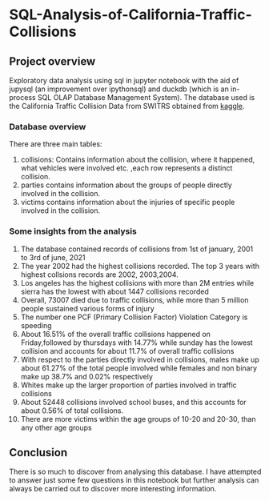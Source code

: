 # SQL-Analysis-of-California-Traffic-Collisions

## Project overview
Exploratory data analysis using sql in jupyter notebook with the aid of jupysql (an improvement over ipythonsql) and duckdb (which is an in-process SQL OLAP Database Management System). The database used is the California Traffic Collision Data from SWITRS obtained from [kaggle](https://www.kaggle.com/datasets/alexgude/california-traffic-collision-data-from-switrs?resource=download).

### Database overview
There are three main tables:
1. collisions: Contains information about the collision, where it happened, what vehicles were involved etc. ,each row represents a distinct collision.
2. parties contains information about the groups of people directly involved in the collision.
3. victims contains information about the injuries of specific people involved in the collision.

### Some insights from the analysis
1. The database contained records of collisions from 1st of january, 2001 to 3rd of june, 2021
2. The year 2002 had the highest collisions recorded. The top 3 years with highest collsions records are 2002, 2003,2004.
3.  Los angeles has the highest collisions with more than 2M entries while sierra has the lowest with about 1447 collisions recorded
4.  Overall, 73007 died due to traffic collisions, while more than 5 million people sustained various forms of injury
5.  The number one PCF (Primary Collision Factor) Violation Category is speeding
6.  About 16.51% of the overall traffic collisions happened on Friday,followed by thursdays with 14.77% while sunday has the lowest collision and accounts for about 11.7% of overall traffic collisions
7. With respect to the parties directly involved in collisions, males make up about 61.27% of the total people involved while females and non binary make up 38.7% and 0.02% respectively
8. Whites make up the larger proportion of parties involved in traffic collisions
9. About 52448 collisions involved school buses, and this accounts for about 0.56% of total collisions.
10. There are more victims within the age groups of 10-20 and 20-30, than any other age groups

## Conclusion
There is so much to discover from analysing this database. I have attempted to answer just some few questions in this notebook but further analysis can always be carried out to discover more interesting information.
